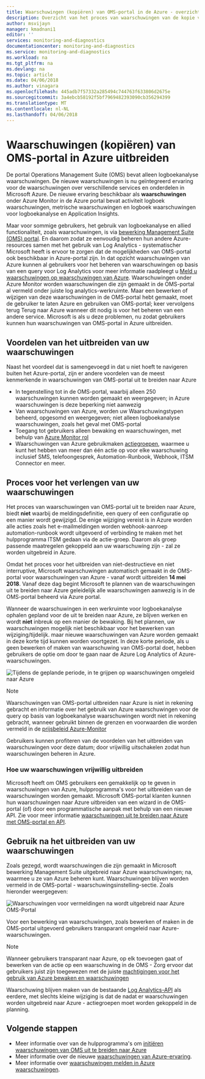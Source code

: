 ```yaml
---
title: Waarschuwingen (kopiëren) van OMS-portal in de Azure - overzicht uitbreiden | Microsoft Docs
description: Overzicht van het proces van waarschuwingen van de kopie van de OMS-portal in Azure, waarschuwingen, informatie over algemene vragen van klanten.
author: msvijayn
manager: kmadnani1
editor: ''
services: monitoring-and-diagnostics
documentationcenter: monitoring-and-diagnostics
ms.service: monitoring-and-diagnostics
ms.workload: na
ms.tgt_pltfrm: na
ms.devlang: na
ms.topic: article
ms.date: 04/06/2018
ms.author: vinagara
ms.openlocfilehash: 445adb7f57332a285494c744763f633806d2675e
ms.sourcegitcommit: 3a4ebcb58192f5bf7969482393090cb356294399
ms.translationtype: MT
ms.contentlocale: nl-NL
ms.lasthandoff: 04/06/2018
---
```

# <a name="extend-copy-alerts-from-oms-portal-into-azure"></a>Waarschuwingen (kopiëren) van OMS-portal in Azure uitbreiden
De portal Operations Management Suite (OMS) bevat alleen logboekanalyse waarschuwingen.  De nieuwe waarschuwingen is nu geïntegreerd ervaring voor de waarschuwingen over verschillende services en onderdelen in Microsoft Azure. De nieuwe ervaring beschikbaar als **waarschuwingen** onder Azure Monitor in de Azure portal bevat activiteit logboek waarschuwingen, metrische waarschuwingen en logboek waarschuwingen voor logboekanalyse en Application Insights. 


Maar voor sommige gebruikers, het gebruik van logboekanalyse en allied functionaliteit, zoals waarschuwingen, is via [bewerking Management Suite (OMS) portal](../operations-management-suite/operations-management-suite-overview.md). En daarom zodat ze eenvoudig beheren hun andere Azure-resources samen met het gebruik van Log Analytics - systematischer Microsoft heeft is ervoor te zorgen dat de mogelijkheden van OMS-portal ook beschikbaar in Azure-portal zijn. In dat opzicht waarschuwingen van Azure kunnen al gebruikers voor het beheren van waarschuwingen op basis van een query voor Log Analytics voor meer informatie raadpleegt u [Meld u waarschuwingen op waarschuwingen van Azure](monitor-alerts-unified-log.md). Waarschuwingen onder Azure Monitor worden waarschuwingen die zijn gemaakt in de OMS-portal al vermeld onder juiste log analytics-werkruimte. Maar een bewerken of wijzigen van deze waarschuwingen in de OMS-portal hebt gemaakt, moet de gebruiker te laten Azure en gebruiken van OMS-portal; keer vervolgens terug Terug naar Azure wanneer dit nodig is voor het beheren van een andere service. Microsoft is als u deze problemen, nu zodat gebruikers kunnen hun waarschuwingen van OMS-portal in Azure uitbreiden.

## <a name="benefits-of-extending-your-alerts"></a>Voordelen van het uitbreiden van uw waarschuwingen
Naast het voordeel dat is samengevoegd in dat u niet hoeft te navigeren buiten het Azure-portal, zijn er andere voordelen van de meest kenmerkende in waarschuwingen van OMS-portal uit te breiden naar Azure

- In tegenstelling tot in de OMS-portal, waarbij alleen 250 waarschuwingen kunnen worden gemaakt en weergegeven; in Azure waarschuwingen is deze beperking niet aanwezig
- Van waarschuwingen van Azure, worden uw Waarschuwingstypen beheerd, opgesomd en weergegeven; niet alleen logboekanalyse waarschuwingen, zoals het geval met OMS-portal
- Toegang tot gebruikers alleen bewaking en waarschuwingen, met behulp van [Azure Monitor rol](monitoring-roles-permissions-security.md)
- Waarschuwingen van Azure gebruikmaken [actiegroepen](monitoring-action-groups.md), waarmee u kunt het hebben van meer dan één actie op voor elke waarschuwing inclusief SMS, telefoongesprek, Automation-Runbook, Webhook, ITSM Connector en meer. 

## <a name="process-of-extending-your-alerts"></a>Proces voor het verlengen van uw waarschuwingen
Het proces van waarschuwingen van OMS-portal uit te breiden naar Azure, biedt **niet** waarbij de meldingsdefinitie, een query of een configuratie op een manier wordt gewijzigd. De enige wijziging vereist is in Azure worden alle acties zoals het e-mailmeldingen worden webhook-aanroep automation-runbook wordt uitgevoerd of verbinding te maken met het hulpprogramma ITSM gedaan via de actie-groep. Daarom als groep passende maatregelen gekoppeld aan uw waarschuwing zijn - zal ze worden uitgebreid in Azure.

Omdat het proces voor het uitbreiden van niet-destructieve en niet interruptive, Microsoft waarschuwingen automatisch gemaakt in de OMS-portal voor waarschuwingen van Azure - vanaf wordt uitbreiden **14 mei 2018**. Vanaf deze dag begint Microsoft te plannen van de waarschuwingen uit te breiden naar Azure geleidelijk alle waarschuwingen aanwezig is in de OMS-portal beheerd via Azure portal. 

Wanneer de waarschuwingen in een werkruimte voor logboekanalyse ophalen gepland voor de uit te breiden naar Azure, ze blijven werken en wordt **niet** inbreuk op een manier de bewaking. Bij het plannen, uw waarschuwingen mogelijk niet beschikbaar voor het bewerken van wijziging/tijdelijk. maar nieuwe waarschuwingen van Azure worden gemaakt in deze korte tijd kunnen worden voortgezet. In deze korte periode, als u geen bewerken of maken van waarschuwing van OMS-portal doet, hebben gebruikers de optie om door te gaan naar de Azure Log Analytics of Azure-waarschuwingen.

 ![Tijdens de geplande periode, in te grijpen op waarschuwingen omgeleid naar Azure](./media/monitor-alerts-extend/ScheduledDirection.png)

> [!NOTE]
> Waarschuwingen van OMS-portal uitbreiden naar Azure is niet in rekening gebracht en informatie over het gebruik van Azure waarschuwingen voor de query op basis van logboekanalyse waarschuwingen wordt niet in rekening gebracht, wanneer gebruikt binnen de grenzen en voorwaarden die worden vermeld in de [prijsbeleid Azure-Monitor](https://azure.microsoft.com/en-us/pricing/details/monitor/)  

Gebruikers kunnen profiteren van de voordelen van het uitbreiden van waarschuwingen voor deze datum; door vrijwillig uitschakelen zodat hun waarschuwingen beheren in Azure.

### <a name="how-to-voluntarily-extending-your-alerts"></a>Hoe uw waarschuwingen vrijwillig uitbreiden
Microsoft heeft om OMS gebruikers een gemakkelijk op te geven in waarschuwingen van Azure, hulpprogramma's voor het uitbreiden van de waarschuwingen worden gemaakt. Microsoft OMS-portal klanten kunnen hun waarschuwingen naar Azure uitbreiden van een wizard in de OMS-portal (of) door een programmatische aanpak met behulp van een nieuwe API. Zie voor meer informatie [waarschuwingen uit te breiden naar Azure met OMS-portal en API](monitoring-alerts-extend-tool.md).


## <a name="usage-after-extending-your-alerts"></a>Gebruik na het uitbreiden van uw waarschuwingen
Zoals gezegd, wordt waarschuwingen die zijn gemaakt in Microsoft bewerking Management Suite uitgebreid naar Azure waarschuwingen; na, waarmee u ze van Azure beheren kunt. Waarschuwingen blijven worden vermeld in de OMS-portal - waarschuwingsinstelling-sectie. Zoals hieronder weergegeven:

 ![Waarschuwingen voor vermeldingen na wordt uitgebreid naar Azure OMS-Portal](./media/monitor-alerts-extend/PostExtendList.png)

Voor een bewerking van waarschuwingen, zoals bewerken of maken in de OMS-portal uitgevoerd gebruikers transparant omgeleid naar Azure-waarschuwingen. 

> [!NOTE]
> Wanneer gebruikers transparant naar Azure, op elk toevoegen gaat of bewerken van de actie op een waarschuwing in de OMS - Zorg ervoor dat gebruikers juist zijn toegewezen met de juiste [machtigingen voor het gebruik van Azure bewaken en waarschuwingen](monitoring-roles-permissions-security.md)

Waarschuwing blijven maken van de bestaande [Log Analytics-API](../log-analytics/log-analytics-api-alerts.md) als eerdere, met slechts kleine wijziging is dat de nadat er waarschuwingen worden uitgebreid naar Azure - actiegroepen moet worden gekoppeld in de planning.

## <a name="next-steps"></a>Volgende stappen

* Meer informatie over van de hulpprogramma's om [initiëren waarschuwingen van OMS uit te breiden naar Azure](monitoring-alerts-extend-tool.md)
* Meer informatie over de nieuwe [waarschuwingen van Azure-ervaring](monitoring-overview-unified-alerts.md).
* Meer informatie over [waarschuwingen melden in Azure waarschuwingen](monitor-alerts-unified-log.md).
